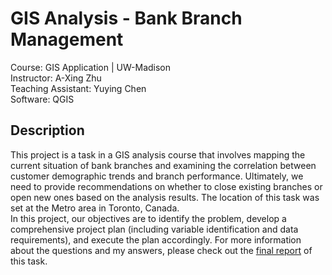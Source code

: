 # GIS Analysis - Bank Branch Management
Course: GIS Application | UW-Madison<br>
Instructor: A-Xing Zhu<br>
Teaching Assistant: Yuying Chen<br>
Software: QGIS<br>

## Description
This project is a task in a GIS analysis course that involves mapping the current situation of bank branches and examining the correlation between customer demographic trends and branch performance. Ultimately, we need to provide recommendations on whether to close existing branches or open new ones based on the analysis results. The location of this task was set at the Metro area in Toronto, Canada.<br>
In this project, our objectives are to identify the problem, develop a comprehensive project plan (including variable identification and data requirements), and execute the plan accordingly. For more information about the questions and my answers, please check out the <a href='https://github.com/KCivilEnGI/GISAnalysis_BankBranches/blob/main/KuangChengCheng_Lab4.pdf'>final report</a> of this task.
